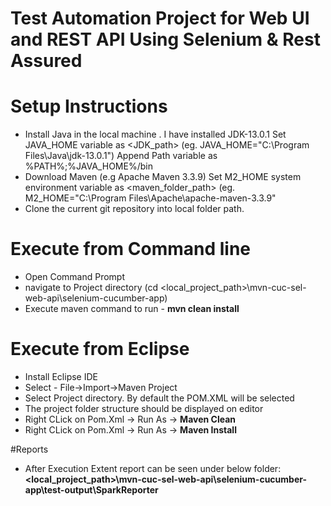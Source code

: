 # Test Automation Project for Web UI and REST API Using Selenium & Rest Assured

# Setup Instructions

* Install Java in the local machine . I have installed JDK-13.0.1
  Set JAVA_HOME variable as <JDK_path> (eg. JAVA_HOME="C:\Program Files\Java\jdk-13.0.1") Append Path variable as %PATH%;%JAVA_HOME%/bin
* Download Maven (e.g Apache Maven 3.3.9) 
  Set M2_HOME system environment variable as <maven_folder_path> (eg. M2_HOME="C:\Program Files\Apache\apache-maven-3.3.9"
* Clone the current git repository into local folder path.

# Execute from Command line

* Open Command Prompt
* navigate to Project directory (cd <local_project_path>\mvn-cuc-sel-web-api\selenium-cucumber-app)
* Execute maven command to run - **mvn clean install**

# Execute from Eclipse

* Install Eclipse IDE
* Select - File->Import->Maven Project
* Select Project directory. By default the POM.XML will be selected
* The project folder structure should be displayed on editor
* Right CLick on Pom.Xml -> Run As -> **Maven Clean**
* Right CLick on Pom.Xml -> Run As -> **Maven Install**

#Reports

* After Execution Extent report can be seen under below folder:  **<local_project_path>\mvn-cuc-sel-web-api\selenium-cucumber-app\test-output\SparkReporter**

